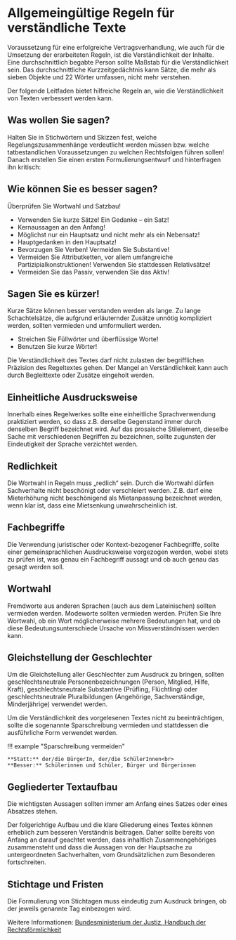 # Allgemeingültige Regeln für verständliche Texte

Voraussetzung für eine erfolgreiche Vertragsverhandlung, wie auch für die Umsetzung der erarbeiteten Regeln, ist die Verständlichkeit der Inhalte.  
Eine durchschnittlich begabte Person sollte Maßstab für die Verständlichkeit sein. Das durchschnittliche Kurzzeitgedächtnis kann Sätze, die mehr als sieben Objekte und 22 Wörter umfassen, nicht mehr verstehen. 

Der folgende Leitfaden bietet hilfreiche Regeln an, wie die Verständlichkeit von Texten verbessert werden kann.

## Was wollen Sie sagen?
Halten Sie in Stichwörtern und Skizzen fest, welche Regelungszusammenhänge verdeutlicht werden müssen bzw. welche tatbestandlichen Voraussetzungen zu welchen Rechtsfolgen führen sollen! Danach erstellen Sie einen ersten Formulierungsentwurf und hinterfragen ihn kritisch:

## Wie können Sie es besser sagen?
Überprüfen Sie Wortwahl und Satzbau!

* Verwenden Sie kurze Sätze! Ein Gedanke – ein Satz!
* Kernaussagen an den Anfang!
* Möglichst nur ein Hauptsatz und nicht mehr als ein Nebensatz!
* Hauptgedanken in den Hauptsatz!
* Bevorzugen Sie Verben! Vermeiden Sie Substantive!
* Vermeiden Sie Attributketten, vor allem umfangreiche Partizipialkonstruktionen! Verwenden Sie stattdessen Relativsätze!
* Vermeiden Sie das Passiv, verwenden Sie das Aktiv!

## Sagen Sie es kürzer!
Kurze Sätze können besser verstanden werden als lange. Zu lange Schachtelsätze, die aufgrund erläuternder Zusätze unnötig kompliziert werden, sollten vermieden und umformuliert werden.

* Streichen Sie Füllwörter und überflüssige Worte!
* Benutzen Sie kurze Wörter!

Die Verständlichkeit des Textes darf nicht zulasten der begrifflichen Präzision des Regeltextes gehen. Der Mangel an Verständlichkeit kann auch durch Begleittexte oder Zusätze eingeholt werden.

## Einheitliche Ausdrucksweise
Innerhalb eines Regelwerkes sollte eine einheitliche Sprachverwendung praktiziert werden, so dass z.B. derselbe Gegenstand immer durch denselben Begriff bezeichnet wird. Auf das prosaische Stilelement, dieselbe Sache mit verschiedenen Begriffen zu bezeichnen, sollte zugunsten der Eindeutigkeit der Sprache verzichtet werden.

## Redlichkeit
Die Wortwahl in Regeln muss „redlich“ sein. Durch die Wortwahl dürfen Sachverhalte nicht beschönigt oder verschleiert werden. Z.B. darf eine Mieterhöhung nicht beschönigend als Mietanpassung bezeichnet werden, wenn klar ist, dass eine Mietsenkung unwahrscheinlich ist.

## Fachbegriffe
Die Verwendung juristischer oder Kontext-bezogener Fachbegriffe, sollte einer gemeinsprachlichen Ausdrucksweise vorgezogen werden, wobei stets zu prüfen ist, was genau ein Fachbegriff aussagt und ob auch genau das gesagt werden soll.

## Wortwahl
Fremdworte aus anderen Sprachen (auch aus dem Lateinischen) sollten vermieden werden. Modeworte sollten vermieden werden.
Prüfen Sie Ihre Wortwahl, ob ein Wort möglicherweise mehrere Bedeutungen hat, und ob diese Bedeutungsunterschiede Ursache von Missverständnissen werden kann.

## Gleichstellung der Geschlechter
Um die Gleichstellung aller Geschlechter zum Ausdruck zu bringen, sollten geschlechtsneutrale Personenbezeichnungen (Person, Mitglied, Hilfe, Kraft), geschlechtsneutrale Substantive (Prüfling, Flüchtling) oder geschlechtsneutrale Pluralbildungen (Angehörige, Sachverständige, Minderjährige) verwendet werden.

Um die Verständlichkeit des vorgelesenen Textes nicht zu beeinträchtigen, sollte die sogenannte Sparschreibung vermieden und stattdessen die ausführliche Form verwendet werden. 

!!! example "Sparschreibung vermeiden"

    **Statt:** der/die BürgerIn, der/die SchülerInnen<br>
    **Besser:** Schülerinnen und Schüler, Bürger und Bürgerinnen

## Gegliederter Textaufbau
Die wichtigsten Aussagen sollten immer am Anfang eines Satzes oder eines Absatzes stehen.   

Der folgerichtige Aufbau und die klare Gliederung eines Textes können erheblich zum besseren Verständnis beitragen. Daher sollte bereits von Anfang an darauf geachtet werden, dass inhaltlich Zusammengehöriges zusammensteht und dass die Aussagen von der Hauptsache zu untergeordneten Sachverhalten, vom Grundsätzlichen zum Besonderen fortschreiten.

## Stichtage und Fristen
Die Formulierung von Stichtagen muss eindeutig zum Ausdruck bringen, ob der jeweils genannte Tag einbezogen wird.


Weitere Informationen: [Bundesministerium der Justiz, Handbuch der Rechtsförmlichkeit](https://hdr.bmj.de/page_b.1.html#an_53)
